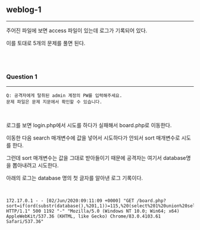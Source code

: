 ## weblog-1
---

주어진 파일에 보면 access 파일이 있는데 로그가 기록되어 있다.

이를 토대로 5개의 문제를 풀면 된다.

<br><br>

### Question 1
---

```
Q: 공격자에게 탈취된 admin 계정의 PW를 입력해주세요.
문제 파일은 문제 지문에서 확인할 수 있습니다.
```

<br>

로그를 보면 login.php에서 시도를 하다가 실패해서 board.php로 이동한다.

이동한 다음 search 매개변수에 값을 넣어서 시도하다가 안되서 sort 매개변수로 시도를 한다.

그런데 sort 매개변수는 값을 그대로 받아들이기 때문에 공격자는 여기서 database명을 뽑아내려고 시도한다.

아래의 로그는 database 명의 첫 글자를 알아낸 로그 기록이다.

<br>

```
172.17.0.1 - - [02/Jun/2020:09:11:09 +0000] "GET /board.php?sort=if(ord(substr(database(),%201,1))=115,%20(select%201%20union%20select%202),%200) HTTP/1.1" 500 1192 "-" "Mozilla/5.0 (Windows NT 10.0; Win64; x64) AppleWebKit/537.36 (KHTML, like Gecko) Chrome/83.0.4103.61 Safari/537.36"
```

<br>


